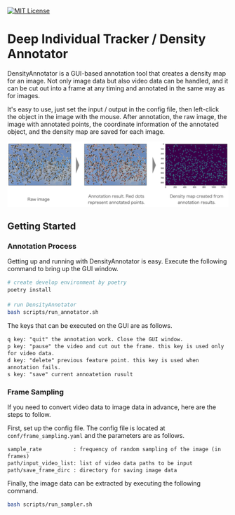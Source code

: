 [![MIT License](http://img.shields.io/badge/license-MIT-blue.svg?style=flat)](LICENSE)

# Deep Individual Tracker / Density Annotator
DensityAnnotator is a GUI-based annotation tool that creates a density map for an image.
Not only image data but also video data can be handled, and it can be cut out into a frame at any timing and annotated in the same way as for images.

It's easy to use, just set the input / output in the config file, then left-click the object in the image with the mouse.
After annotation, the raw image, the image with annotated points, the coordinate information of the annotated object, and the density map are saved for each image.

![annotation process sample](./data/documents/sample.png)

## Getting Started
### Annotation Process
Getting up and running with DensityAnnotator is easy.
Execute the following command to bring up the GUI window.

```bash
# create develop environment by poetry
poetry install

# run DensityAnnotator
bash scripts/run_annotator.sh
```

The keys that can be executed on the GUI are as follows.
```
q key: "quit" the annotation work. Close the GUI window.
p key: "pause" the video and cut out the frame. this key is used only for video data.
d key: "delete" previous feature point. this key is used when annotation fails.
s key: "save" current annoatetion rusult
```

### Frame Sampling
If you need to convert video data to image data in advance, here are the steps to follow.

First, set up the config file. The config file is located at `conf/frame_sampling.yaml` and the parameters are as follows.
```
sample_rate          : frequency of random sampling of the image (in frames)
path/input_video_list: list of video data paths to be input
path/save_frame_dirc : directory for saving image data 
```

Finally, the image data can be extracted by executing the following command.
```bash
bash scripts/run_sampler.sh
```